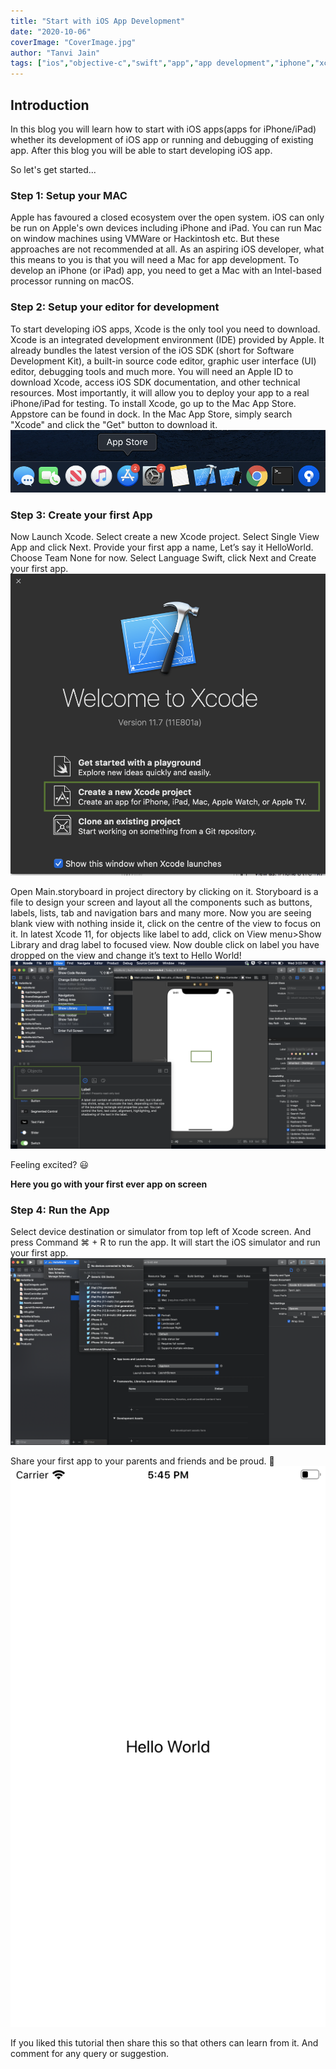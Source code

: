 ```yaml
---
title: "Start with iOS App Development"
date: "2020-10-06"
coverImage: "CoverImage.jpg"
author: "Tanvi Jain"
tags: ["ios","objective-c","swift","app","app development","iphone","xcode","mac","appleid","decryption"]
---
```


## Introduction
In this blog you will learn how to start with iOS apps(apps for iPhone/iPad) whether its development of iOS app or running and debugging of existing app. After this blog you will be able to start developing iOS app.

So let's get started...

### Step 1: Setup your MAC
Apple has favoured a closed ecosystem over the open system. iOS can only be run on Apple's own devices including iPhone and iPad.
You can run Mac on window machines using VMWare or Hackintosh etc. But these approaches are not recommended at all.
As an aspiring iOS developer, what this means to you is that you will need a Mac for app development.
To develop an iPhone (or iPad) app, you need to get a Mac with an Intel-based processor running on macOS.


### Step 2: Setup your editor for development
To start developing iOS apps, Xcode is the only tool you need to download. Xcode is an integrated development environment (IDE) provided by Apple. It already bundles the latest version of the iOS SDK (short for Software Development Kit), a built-in source code editor, graphic user interface (UI) editor, debugging tools and much more.
You will need an Apple ID to download Xcode, access iOS SDK documentation, and other technical resources. Most importantly, it will allow you to deploy your app to a real iPhone/iPad for testing.
[](https://appleid.apple.com/account#!&page=create)
To install Xcode, go up to the Mac App Store. Appstore can be found in dock. In the Mac App Store, simply search "Xcode" and click the "Get" button to download it.
![](Imag1.jpg)

### Step 3: Create your first App
Now Launch Xcode. 
Select create a new Xcode project. 
Select Single View App and click Next. 
Provide your first app a name, Let’s say it HelloWorld. 
Choose Team None for now. Select Language Swift, click Next and Create your first app.
![](Image2.jpg)

Open Main.storyboard in project directory by clicking on it. Storyboard is a file to design your screen and layout all the components such as buttons, labels, lists, tab and navigation bars and many more.
Now you are seeing blank view with nothing inside it, click on the centre of the view to focus on it. In latest Xcode 11, for objects like label to add, click on View menu>Show Library and drag label to focused view.
Now double click on label you have dropped on the view and change it’s text to Hello World!
![](Image3.jpg)

Feeling excited? 😃

**Here you go with your first ever app on screen**

### Step 4: Run the App
Select device destination or simulator from top left of Xcode screen. And press Command ⌘ + R to run the app. It will start the iOS simulator and run your first app.
![](Image4.jpg)


Share your first app to your parents and friends and be proud. 👏 
![Hello World](Image5.jpg)


If you liked this tutorial then share this so that others can learn from it. And comment for any query or suggestion. 
